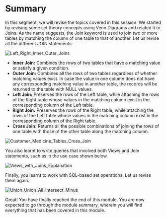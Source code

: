﻿# Summary

In this segment, we will revise the topics covered in this session. We started by revising some set theory concepts using Venn Diagrams and related it to Joins. As the name suggests, the Join keyword is used to join two or more tables by matching the column of one table to that of another. Let us revise all the different JOIN statements:

![Left_Right_Inner_Outer_Joins](https://i.ibb.co/M2jtNKB/Left-Right-Inner-Outer-Joins.png)

- **Inner Join:** Combines the rows of two tables that have a matching value or satisfy a given condition.
- **Outer Join:**  Combines all the rows of two tables regardless of whether matching values exist. In case the value in one column does not have any corresponding matching value in another table, the records will be returned to the table with NULL values.
- **Left Join:**  Preserves the rows of the Left table, while attaching the rows of the Right table whose values in the matching column exist in the corresponding column of the Left table.
- **Right Join:**  Preserves the rows of the Right table, while attaching the rows of the Left table whose values in the matching column exist in the corresponding column of the Right table.
- **Cross Join:** Returns all the possible combinations of joining the rows of one table with those of the other table along the matching column.

![Customer_Medicine_Tables_Cross_Join](https://i.ibb.co/r5Dk3gV/Customer-Medicine-Tables-Cross-Join.png)

You also learnt to write queries that involved both Views and Join statements, such as in the use case shown below.

![Views_with_Joins_Explanation](https://i.ibb.co/tJc9hx9/Views-with-Joins-Explanation.png)

Finally, you learnt to work with SQL-based set operations. Let us revise them again.

![Union_Union_All_Intersect_Minus](https://i.ibb.co/NFYyvqr/Union-Union-All-Intersect-Minus.png)

Great! You have finally reached the end of this module. You are now expected to go through the module summary, wherein you will find everything that has been covered in this module.
